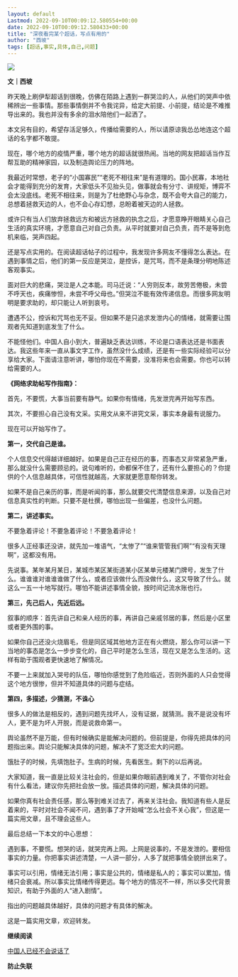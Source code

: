 ```yaml
---
layout: default
Lastmod: 2022-09-10T00:09:12.580554+00:00
date: 2022-09-10T00:09:12.580433+00:00
title: "深夜看完某个超话，写点有用的"
author: "西坡"
tags: [超话,事实,具体,自己,问题]
---
```


![](https://images.weserv.nl/?url=https%3A//mmbiz.qpic.cn/mmbiz_jpg/2QDH9FK1EoDhsNGPn7Kp0GEoqCDEHnvgEPibIoukTiciarmrZiaKzkIhUjiaNx2tVmTviavwkqrOicgX7U4sT0SHlPkkQ/640%3Fwx_fmt%3Djpeg)

  

**文｜西坡**

昨天晚上刷伊犁超话到很晚，仿佛在陌路上遇到一群哭泣的人，从他们的哭声中依稀辨出一些事情。那些事情倒并不令我诧异，给定大前提、小前提，结论是不难推导出来的。我也并没有多余的泪水陪他们一起洒了。

本文另有目的，希望存活足够久，传播给需要的人，所以请原谅我怂怂地连这个超话的名字都不敢提。

现在，哪个地方的疫情严重，哪个地方的超话就很热闹。当地的网友把超话当作互帮互助的精神家园，以及制造舆论压力的阵地。

我最近时常想，老子的“小国寡民”“老死不相往来”是有道理的。国小民寡，本地社会才能得到充分的发育，大家低头不见抬头见，做事就会有分寸、讲规矩，博弈不会太没底线。老死不相往来，则是为了杜绝野心与杂念，既不会夸大自己的能力，总想着拯救天边的人，也不会心存幻想，总盼着被天边的人拯救。

或许只有当人们放弃拯救远方和被远方拯救的执念之后，才愿意睁开眼睛关心自己生活的真实环境，才愿意自己对自己负责。从平时就要对自己负责，而不是等到危机来临，哭声四起。

还是写点实用的。在阅读超话帖子的过程中，我发现许多网友不懂得怎么表达。在遇到事情之后，他们的第一反应是哭泣，是控诉，是咒骂，而不是条理分明地陈述客观事实。

面对巨大的悲痛，哭泣是人之本能。司马迁说：“人穷则反本，故劳苦倦极，未尝不呼天也，疾痛惨怛，未尝不呼父母也。”但哭泣不能有效传递信息。而很多网友明明是要求助的，却只能让人听到哀号。

遭遇不公，控诉和咒骂也无不妥。但如果不是只追求发泄内心的情绪，就需要让围观者先知道到底发生了什么。

不能怪他们。中国人自小到大，普遍缺乏表达训练，不论是口语表达还是书面表达。我这些年来一直从事文字工作，虽然没什么成绩，还是有一些实际经验可以分享给大家。下面请注意听讲，哪怕你现在不需要，没准将来也会需要。你也可以转给需要的人。

**《网络求助帖写作指南》：**

首先，不要慌，大事当前要有静气。如果你有情绪，先发泄完再开始写东西。

其次，不要担心自己没有文采。实用文从来不讲究文采，事实本身最有说服力。

现在可以开始写作了。

**第一，交代自己是谁。**

个人信息交代得越详细越好。如果是自己正在经历的事，而事态又非常紧急严重，那么就没什么需要顾忌的。说句难听的，命都保不住了，还有什么要担心的？你提供的个人信息越具体，可信性就越高，大家就更愿意帮你转发。

如果不是自己亲历的事，而是听闻的事，那么就要交代清楚信息来源，以及自己对信息真实性的判断。只要不是杜撰，哪怕出现一些偏差，也没什么问题。

**第二，讲述事实。**

不要急着评论！不要急着评论！不要急着评论！

很多人正经事还没讲，就先加一堆语气，“太惨了”“谁来管管我们啊”“有没有天理啊”，这都没有用。

先说事。某年某月某日，某城市某区某街道某小区某单元楼某门牌号，发生了什么。谁谁谁对谁谁谁做了什么，或者应该做什么而没做什么，这又导致了什么。就这么一五一十地写就行。哪怕不能讲述事情全貌，按时间记流水账也行。

**第三，先己后人，先近后远。**

叙事的顺序：首先讲自己和亲人经历的事，再讲自己亲戚邻居的事，然后是小区里或者更外围的事。

如果你自己还没火烧眉毛，但是同区域其他地方正在有火燃烧，那么你可以讲一下当地的事态是怎么一步步变化的，自己平时是怎么生活，现在又是怎么生活的。这样有助于围观者更快速地了解情况。

不要一上来就加入哭号的队伍，哪怕你感觉到了危险临近，否则外面的人只会觉得这个地方很惨，但并不知道具体的问题与症结。

**第四，多描述，少猜测，不诛心**

很多人的做法是相反的，遇到问题先找坏人，没有证据，就猜测。我不是说没有坏人，更不是为坏人开脱，而是说救命第一。

舆论虽然不是万能，但有时候确实是能解决问题的。但前提是，你得先把具体的问题指出来。舆论只能解决具体的问题，解决不了宽泛宏大的问题。

饿肚子的时候，先填饱肚子。生病的时候，先看医生。剩下的以后再说。

大家知道，我一直是比较关注社会的，但是如果你眼前遇到难关了，不管你对社会有什么看法，建议你先把社会放一放。描述具体的问题，解决具体的问题。

如果你真有社会责任感，那么等到难关过去了，再来关注社会。我知道有些人是反着来的，平时对社会不闻不问，遇到事了才开始喊“怎么社会不关心我”，但这是一篇实用文章，且不理会这些人。

最后总结一下本文的中心思想：

遇到事，不要慌。想哭的话，就哭完再上网。上网是说事的，不是发泄的。要相信事实的力量。你把事实讲述清楚，一人讲一部分，人多了就把事情全貌拼出来了。

事实可以引用，情绪无法引用；事实是公共的，情绪是私人的；事实可以累加，情绪只会衰减。所以事实比情绪传得更远。每个地方的情况不一样，所以多交代背景知识，有助于外面的人“进入剧情”。

指出的问题越具体越好，具体的问题才有具体的解决。

这是一篇实用文章，欢迎转发。

**继续阅读**

[中国人已经不会说话了](http://mp.weixin.qq.com/s?__biz=Mzg3NDYzMjQ2Mw==&mid=2247509981&idx=1&sn=0ea327a91610a68a19982e0ca29728b0&chksm=cecf23bdf9b8aaab192efe2347e226305770e360fd8e1bf64db3ef6908a9f1e134da4df1e3f2&scene=21#wechat_redirect)

**防止失联**

